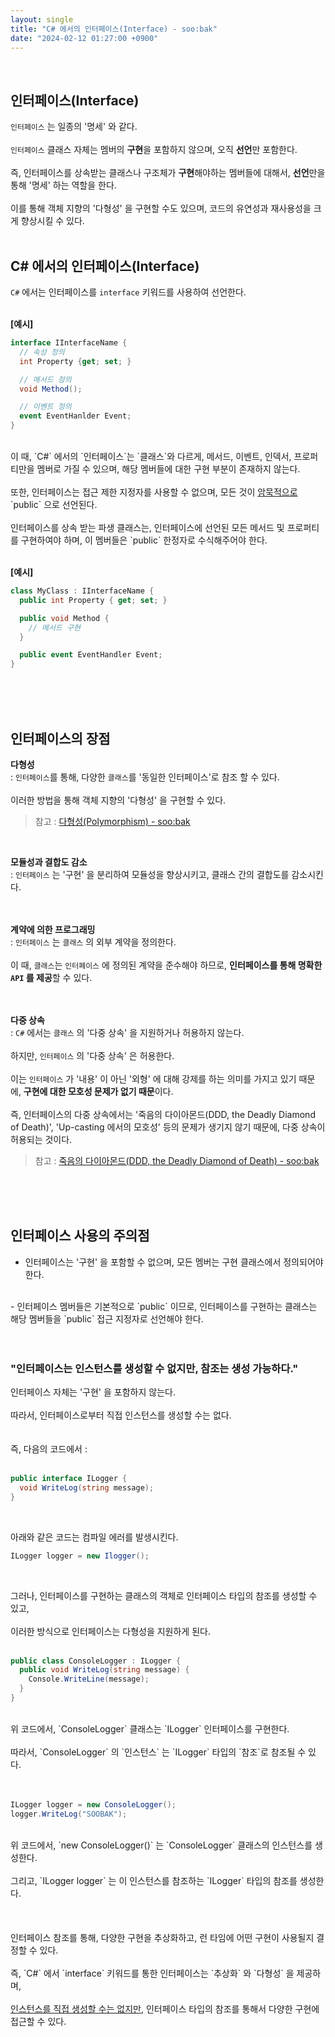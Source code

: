 ```yaml
---
layout: single
title: "C# 에서의 인터페이스(Interface) - soo:bak"
date: "2024-02-12 01:27:00 +0900"
---
```

<br>

## 인터페이스(Interface)
`인터페이스` 는 일종의 '명세' 와 같다.<br>
<br>
`인터페이스` 클래스 자체는 멤버의 <b>구현</b>을 포함하지 않으며, 오직 <b>선언</b>만 포함한다.<br>
<br>
즉, 인터페이스를 상속받는 클래스나 구조체가 <b>구현</b>해야하는 멤버들에 대해서, <b>선언</b>만을 통해 '명세' 하는 역할을 한다.<br>
<br>
이를 통해 객체 지향의 '다형성' 을 구현할 수도 있으며, 코드의 유연성과 재사용성을 크게 향상시킬 수 있다.<br>
<br>

## C# 에서의 인터페이스(Interface)
`C#` 에서는 인터페이스를 `interface` 키워드를 사용하여 선언한다.<br>
<br>

<b>[예시]</b><br>

```c#
interface IInterfaceName {
  // 속성 정의
  int Property {get; set; }

  // 메서드 정의
  void Method();

  // 이벤트 정의
  event EventHanlder Event;
}
```
<br>
이 때, `C#` 에서의 `인터페이스`는 `클래스`와 다르게, 메서드, 이벤트, 인덱서, 프로퍼티만을 멤버로 가질 수 있으며, 해당 멤버들에 대한 구현 부분이 존재하지 않는다.<br>
<br>
또한, 인터페이스는 접근 제한 지정자를 사용할 수 없으며, 모든 것이 <u>암묵적으로</u> `public` 으로 선언된다.<br>
<br>
인터페이스를 상속 받는 파생 클래스는, 인터페이스에 선언된 모든 메서드 및 프로퍼티를 구현하여야 하며, 이 멤버들은 `public` 한정자로 수식해주어야 한다.<br>
<br>

<b>[예시]</b><br>

```c#
class MyClass : IInterfaceName {
  public int Property { get; set; }

  public void Method {
    // 메서드 구현
  }

  public event EventHandler Event;
}
```
<br>
<br>
<br>

## 인터페이스의 장점
<b>다형성</b>
<br>: `인터페이스`를 통해, 다양한 `클래스`를 '동일한 인터페이스'로 참조 할 수 있다.<br>
<br>
이러한 방법을 통해 객체 지향의 '다형성' 을 구현할 수 있다.<br>
> 참고 : [다형성(Polymorphism) - soo:bak](https://soo-bak.github.io/dev/programming-paradigm/object-oriented-programming/Polymorphism/)

<br>

<b>모듈성과 결합도 감소</b>
<br>: `인터페이스` 는 '구현' 을 분리하여 모듈성을 향상시키고, 클래스 간의 결합도를 감소시킨다.<br>
<br>
<br>

<b>계약에 의한 프로그래밍</b>
<br>: `인터페이스` 는 `클래스` 의 외부 계약을 정의한다.<br>
<br>
이 때, `클래스`는 `인터페이스` 에 정의된 계약을 준수해야 하므로, <b>인터페이스를 통해 명확한 `API` 를 제공</b>할 수 있다.<br>
<br>
<br>

<b>다중 상속</b>
<br>: `C#` 에서는 `클래스` 의 '다중 상속' 을 지원하거나 허용하지 않는다.<br>
<br>
하지만, `인터페이스` 의 '다중 상속' 은 허용한다.<br>
<br>
이는 `인터페이스` 가 '내용' 이 아닌 '외형' 에 대해 강제를 하는 의미를 가지고 있기 때문에, <b>구현에 대한 모호성 문제가 없기 때문</b>이다.<br>
<br>
즉, 인터페이스의 다중 상속에서는 '죽음의 다이아몬드(DDD, the Deadly Diamond of Death)', 'Up-casting 에서의 모호성' 등의 문제가 생기지 않기 때문에, 다중 상속이 허용되는 것이다.<br>
> 참고 : [죽음의 다이아몬드(DDD, the Deadly Diamond of Death) - soo:bak](https://soo-bak.github.io/dev/programming-paradigm/object-oriented-programming/DeadlyDiamondofDeath/)

<br>
<br>
<br>

## 인터페이스 사용의 주의점
- 인터페이스는 '구현' 을 포함할 수 없으며, 모든 멤버는 구현 클래스에서 정의되어야 한다.<br>
<br>
- 인터페이스 멤버들은 기본적으로 `public` 이므로, 인터페이스를 구현하는 클래스는 해당 멤버들을 `public` 접근 지정자로 선언해야 한다.<br>
<br>
<br>

### "인터페이스는 인스턴스를 생성할 수 없지만, 참조는 생성 가능하다."
인터페이스 자체는 '구현' 을 포함하지 않는다.<br>
<br>
따라서, 인터페이스로부터 직접 인스턴스를 생성할 수는 없다.<br>
<br>
<br>
즉, 다음의 코드에서 : <br>
<br>

```c#
public interface ILogger {
  void WriteLog(string message);
}
```
<br>

아래와 같은 코드는 컴파일 에러를 발생시킨다.

```c#
ILogger logger = new Ilogger();
```
<br>

그러나, 인터페이스를 구현하는 클래스의 객체로 인터페이스 타입의 참조를 생성할 수 있고,<br>
<br>
이러한 방식으로 인터페이스는 다형성을 지원하게 된다.<br>
<br>

```c#
public class ConsoleLogger : ILogger {
  public void WriteLog(string message) {
    Console.WriteLine(message);
  }
}
```
<br>
위 코드에서, `ConsoleLogger` 클래스는 `ILogger` 인터페이스를 구현한다.<br>
<br>
따라서, `ConsoleLogger` 의 `인스턴스` 는 `ILogger` 타입의 `참조`로 참조될 수 있다.<br>
<br>
<br>

```c#
ILogger logger = new ConsoleLogger();
logger.WriteLog("SOOBAK");
```
<br>
위 코드에서, `new ConsoleLogger()` 는 `ConsoleLogger` 클래스의 인스턴스를 생성한다.<br>
<br>
그리고, `ILogger logger` 는 이 인스턴스를 참조하는 `ILogger` 타입의 참조를 생성한다.<br>
<br>
<br>
<br>
인터페이스 참조를 통해, 다양한 구현을 추상화하고, 런 타임에 어떤 구현이 사용될지 결정할 수 있다.<br>
<br>
즉, `C#` 에서 `interface` 키워드를 통한 인터페이스는 `추상화` 와 `다형성` 을 제공하며,<br>
<br>
<u>인스턴스를 직접 생성할 수는 없지만</u>, 인터페이스 타입의 참조를 통해서 다양한 구현에 접근할 수 있다.<br>
<br>
<br>
<br>
